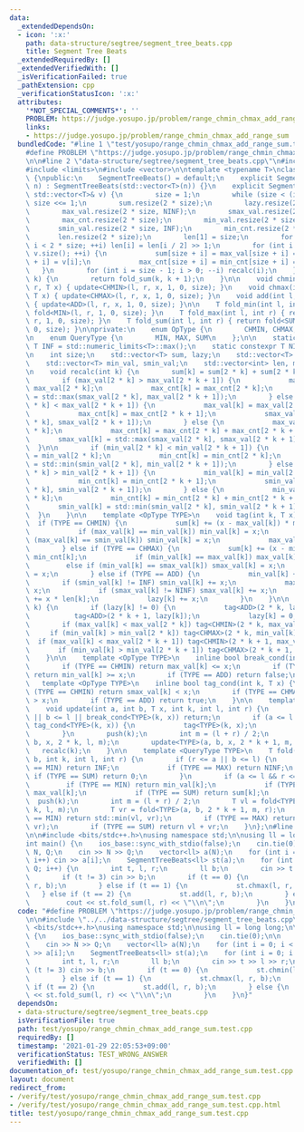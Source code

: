 ```yaml
---
data:
  _extendedDependsOn:
  - icon: ':x:'
    path: data-structure/segtree/segment_tree_beats.cpp
    title: Segment Tree Beats
  _extendedRequiredBy: []
  _extendedVerifiedWith: []
  _isVerificationFailed: true
  _pathExtension: cpp
  _verificationStatusIcon: ':x:'
  attributes:
    '*NOT_SPECIAL_COMMENTS*': ''
    PROBLEM: https://judge.yosupo.jp/problem/range_chmin_chmax_add_range_sum
    links:
    - https://judge.yosupo.jp/problem/range_chmin_chmax_add_range_sum
  bundledCode: "#line 1 \"test/yosupo/range_chmin_chmax_add_range_sum.test.cpp\"\n\
    #define PROBLEM \"https://judge.yosupo.jp/problem/range_chmin_chmax_add_range_sum\"\
    \n\n#line 2 \"data-structure/segtree/segment_tree_beats.cpp\"\n#include <algorithm>\n\
    #include <limits>\n#include <vector>\n\ntemplate <typename T>\nclass SegmentTreeBeats\
    \ {\npublic:\n    SegmentTreeBeats() = default;\n    explicit SegmentTreeBeats(int\
    \ n) : SegmentTreeBeats(std::vector<T>(n)) {}\n    explicit SegmentTreeBeats(const\
    \ std::vector<T>& v) {\n        size = 1;\n        while (size < (int) v.size())\
    \ size <<= 1;\n        sum.resize(2 * size);\n        lazy.resize(2 * size);\n\
    \        max_val.resize(2 * size, NINF);\n        smax_val.resize(2 * size, NINF);\n\
    \        max_cnt.resize(2 * size);\n        min_val.resize(2 * size, INF);\n \
    \       smin_val.resize(2 * size, INF);\n        min_cnt.resize(2 * size);\n \
    \       len.resize(2 * size);\n        len[1] = size;\n        for (int i = 2;\
    \ i < 2 * size; ++i) len[i] = len[i / 2] >> 1;\n        for (int i = 0; i < (int)\
    \ v.size(); ++i) {\n            sum[size + i] = max_val[size + i] = min_val[size\
    \ + i] = v[i];\n            max_cnt[size + i] = min_cnt[size + i] = 1;\n     \
    \   }\n        for (int i = size - 1; i > 0; --i) recalc(i);\n    }\n\n    T operator[](int\
    \ k) {\n        return fold_sum(k, k + 1);\n    }\n\n    void chmin(int l, int\
    \ r, T x) { update<CHMIN>(l, r, x, 1, 0, size); }\n    void chmax(int l, int r,\
    \ T x) { update<CHMAX>(l, r, x, 1, 0, size); }\n    void add(int l, int r, T x)\
    \ { update<ADD>(l, r, x, 1, 0, size); }\n\n    T fold_min(int l, int r) { return\
    \ fold<MIN>(l, r, 1, 0, size); }\n    T fold_max(int l, int r) { return fold<MAX>(l,\
    \ r, 1, 0, size); }\n    T fold_sum(int l, int r) { return fold<SUM>(l, r, 1,\
    \ 0, size); }\n\nprivate:\n    enum OpType {\n        CHMIN, CHMAX, ADD\n    };\n\
    \n    enum QueryType {\n        MIN, MAX, SUM\n    };\n\n    static constexpr\
    \ T INF = std::numeric_limits<T>::max();\n    static constexpr T NINF = std::numeric_limits<T>::min();\n\
    \n    int size;\n    std::vector<T> sum, lazy;\n    std::vector<T> max_val, smax_val;\n\
    \    std::vector<T> min_val, smin_val;\n    std::vector<int> len, max_cnt, min_cnt;\n\
    \n    void recalc(int k) {\n        sum[k] = sum[2 * k] + sum[2 * k + 1];\n\n\
    \        if (max_val[2 * k] > max_val[2 * k + 1]) {\n            max_val[k] =\
    \ max_val[2 * k];\n            max_cnt[k] = max_cnt[2 * k];\n            smax_val[k]\
    \ = std::max(smax_val[2 * k], max_val[2 * k + 1]);\n        } else if (max_val[2\
    \ * k] < max_val[2 * k + 1]) {\n            max_val[k] = max_val[2 * k + 1];\n\
    \            max_cnt[k] = max_cnt[2 * k + 1];\n            smax_val[k] = std::max(max_val[2\
    \ * k], smax_val[2 * k + 1]);\n        } else {\n            max_val[k] = max_val[2\
    \ * k];\n            max_cnt[k] = max_cnt[2 * k] + max_cnt[2 * k + 1];\n     \
    \       smax_val[k] = std::max(smax_val[2 * k], smax_val[2 * k + 1]);\n      \
    \  }\n\n        if (min_val[2 * k] < min_val[2 * k + 1]) {\n            min_val[k]\
    \ = min_val[2 * k];\n            min_cnt[k] = min_cnt[2 * k];\n            smin_val[k]\
    \ = std::min(smin_val[2 * k], min_val[2 * k + 1]);\n        } else if (min_val[2\
    \ * k] > min_val[2 * k + 1]) {\n            min_val[k] = min_val[2 * k + 1];\n\
    \            min_cnt[k] = min_cnt[2 * k + 1];\n            smin_val[k] = std::min(min_val[2\
    \ * k], smin_val[2 * k + 1]);\n        } else {\n            min_val[k] = min_val[2\
    \ * k];\n            min_cnt[k] = min_cnt[2 * k] + min_cnt[2 * k + 1];\n     \
    \       smin_val[k] = std::min(smin_val[2 * k], smin_val[2 * k + 1]);\n      \
    \  }\n    }\n\n    template <OpType TYPE>\n    void tag(int k, T x) {\n      \
    \  if (TYPE == CHMIN) {\n            sum[k] += (x - max_val[k]) * max_cnt[k];\n\
    \            if (max_val[k] == min_val[k]) min_val[k] = x;\n            else if\
    \ (max_val[k] == smin_val[k]) smin_val[k] = x;\n            max_val[k] = x;\n\
    \        } else if (TYPE == CHMAX) {\n            sum[k] += (x - min_val[k]) *\
    \ min_cnt[k];\n            if (min_val[k] == max_val[k]) max_val[k] = x;\n   \
    \         else if (min_val[k] == smax_val[k]) smax_val[k] = x;\n            min_val[k]\
    \ = x;\n        } else if (TYPE == ADD) {\n            min_val[k] += x;\n    \
    \        if (smin_val[k] != INF) smin_val[k] += x;\n            max_val[k] +=\
    \ x;\n            if (smax_val[k] != NINF) smax_val[k] += x;\n            sum[k]\
    \ += x * len[k];\n            lazy[k] += x;\n        }\n    }\n\n    void push(int\
    \ k) {\n        if (lazy[k] != 0) {\n            tag<ADD>(2 * k, lazy[k]);\n \
    \           tag<ADD>(2 * k + 1, lazy[k]);\n            lazy[k] = 0;\n        }\n\
    \        if (max_val[k] < max_val[2 * k]) tag<CHMIN>(2 * k, max_val[k]);\n   \
    \     if (min_val[k] > min_val[2 * k]) tag<CHMAX>(2 * k, min_val[k]);\n      \
    \  if (max_val[k] < max_val[2 * k + 1]) tag<CHMIN>(2 * k + 1, max_val[k]);\n \
    \       if (min_val[k] > min_val[2 * k + 1]) tag<CHMAX>(2 * k + 1, min_val[k]);\n\
    \    }\n\n    template <OpType TYPE>\n    inline bool break_cond(int k, T x) {\n\
    \        if (TYPE == CHMIN) return max_val[k] <= x;\n        if (TYPE == CHMAX)\
    \ return min_val[k] >= x;\n        if (TYPE == ADD) return false;\n    }\n\n \
    \   template <OpType TYPE>\n    inline bool tag_cond(int k, T x) {\n        if\
    \ (TYPE == CHMIN) return smax_val[k] < x;\n        if (TYPE == CHMAX) return smin_val[k]\
    \ > x;\n        if (TYPE == ADD) return true;\n    }\n\n    template <OpType TYPE>\n\
    \    void update(int a, int b, T x, int k, int l, int r) {\n        if (r <= a\
    \ || b <= l || break_cond<TYPE>(k, x)) return;\n        if (a <= l && r <= b &&\
    \ tag_cond<TYPE>(k, x)) {\n            tag<TYPE>(k, x);\n            return;\n\
    \        }\n        push(k);\n        int m = (l + r) / 2;\n        update<TYPE>(a,\
    \ b, x, 2 * k, l, m);\n        update<TYPE>(a, b, x, 2 * k + 1, m, r);\n     \
    \   recalc(k);\n    }\n\n    template <QueryType TYPE>\n    T fold(int a, int\
    \ b, int k, int l, int r) {\n        if (r <= a || b <= l) {\n            if (TYPE\
    \ == MIN) return INF;\n            if (TYPE == MAX) return NINF;\n           \
    \ if (TYPE == SUM) return 0;\n        }\n        if (a <= l && r <= b) {\n   \
    \         if (TYPE == MIN) return min_val[k];\n            if (TYPE == MAX) return\
    \ max_val[k];\n            if (TYPE == SUM) return sum[k];\n        }\n      \
    \  push(k);\n        int m = (l + r) / 2;\n        T vl = fold<TYPE>(a, b, 2 *\
    \ k, l, m);\n        T vr = fold<TYPE>(a, b, 2 * k + 1, m, r);\n        if (TYPE\
    \ == MIN) return std::min(vl, vr);\n        if (TYPE == MAX) return std::max(vl,\
    \ vr);\n        if (TYPE == SUM) return vl + vr;\n    }\n};\n#line 4 \"test/yosupo/range_chmin_chmax_add_range_sum.test.cpp\"\
    \n\n#include <bits/stdc++.h>\nusing namespace std;\n\nusing ll = long long;\n\n\
    int main() {\n    ios_base::sync_with_stdio(false);\n    cin.tie(0);\n\n    int\
    \ N, Q;\n    cin >> N >> Q;\n    vector<ll> a(N);\n    for (int i = 0; i < N;\
    \ i++) cin >> a[i];\n    SegmentTreeBeats<ll> st(a);\n    for (int i = 0; i <\
    \ Q; i++) {\n        int t, l, r;\n        ll b;\n        cin >> t >> l >> r;\n\
    \        if (t != 3) cin >> b;\n        if (t == 0) {\n            st.chmin(l,\
    \ r, b);\n        } else if (t == 1) {\n            st.chmax(l, r, b);\n     \
    \   } else if (t == 2) {\n            st.add(l, r, b);\n        } else {\n   \
    \         cout << st.fold_sum(l, r) << \"\\n\";\n        }\n    }\n}\n"
  code: "#define PROBLEM \"https://judge.yosupo.jp/problem/range_chmin_chmax_add_range_sum\"\
    \n\n#include \"../../data-structure/segtree/segment_tree_beats.cpp\"\n\n#include\
    \ <bits/stdc++.h>\nusing namespace std;\n\nusing ll = long long;\n\nint main()\
    \ {\n    ios_base::sync_with_stdio(false);\n    cin.tie(0);\n\n    int N, Q;\n\
    \    cin >> N >> Q;\n    vector<ll> a(N);\n    for (int i = 0; i < N; i++) cin\
    \ >> a[i];\n    SegmentTreeBeats<ll> st(a);\n    for (int i = 0; i < Q; i++) {\n\
    \        int t, l, r;\n        ll b;\n        cin >> t >> l >> r;\n        if\
    \ (t != 3) cin >> b;\n        if (t == 0) {\n            st.chmin(l, r, b);\n\
    \        } else if (t == 1) {\n            st.chmax(l, r, b);\n        } else\
    \ if (t == 2) {\n            st.add(l, r, b);\n        } else {\n            cout\
    \ << st.fold_sum(l, r) << \"\\n\";\n        }\n    }\n}"
  dependsOn:
  - data-structure/segtree/segment_tree_beats.cpp
  isVerificationFile: true
  path: test/yosupo/range_chmin_chmax_add_range_sum.test.cpp
  requiredBy: []
  timestamp: '2021-01-29 22:05:53+09:00'
  verificationStatus: TEST_WRONG_ANSWER
  verifiedWith: []
documentation_of: test/yosupo/range_chmin_chmax_add_range_sum.test.cpp
layout: document
redirect_from:
- /verify/test/yosupo/range_chmin_chmax_add_range_sum.test.cpp
- /verify/test/yosupo/range_chmin_chmax_add_range_sum.test.cpp.html
title: test/yosupo/range_chmin_chmax_add_range_sum.test.cpp
---
```

